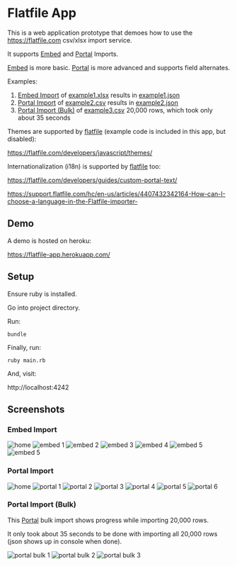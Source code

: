 # Flatfile App

This is a web application prototype that demoes how to use the https://flatfile.com csv/xlsx import service.

It supports [Embed](https://flatfile.com/docs/getting-started/) and [Portal](https://flatfile.com/developers/) Imports.

[Embed](https://flatfile.com/docs/getting-started/) is more basic. [Portal](https://flatfile.com/developers/) is more advanced and supports field alternates.

Examples:
1. [Embed Import](#embed-import) of [example1.xlsx](/example1.xlsx) results in [example1.json](/example1.json)
2. [Portal Import](#portal-import) of [example2.csv](/example2.csv) results in [example2.json](/example2.json)
3. [Portal Import (Bulk)](#portal-import-bulk) of [example3.csv](/example3.csv) 20,000 rows, which took only about 35 seconds

Themes are supported by [flatfile](https://flatfile.com) (example code is included in this app, but disabled):

https://flatfile.com/developers/javascript/themes/

Internationalization (i18n) is supported by [flatfile](https://flatfile.com) too:

https://flatfile.com/developers/guides/custom-portal-text/

https://support.flatfile.com/hc/en-us/articles/4407432342164-How-can-I-choose-a-language-in-the-Flatfile-importer-

## Demo

A demo is hosted on heroku:

https://flatfile-app.herokuapp.com/

## Setup

Ensure ruby is installed.

Go into project directory.

Run:

```
bundle
```

Finally, run:

```
ruby main.rb
```

And, visit:

http://localhost:4242

## Screenshots

### Embed Import

![home](/screenshots/flatfile_app_home.png)
![embed 1](/screenshots/flatfile_app_embed_import_screen1.png)
![embed 2](/screenshots/flatfile_app_embed_import_screen2.png)
![embed 3](/screenshots/flatfile_app_embed_import_screen3.png)
![embed 4](/screenshots/flatfile_app_embed_import_screen4.png)
![embed 5](/screenshots/flatfile_app_embed_import_screen5.png)
![embed 5](/screenshots/flatfile_app_embed_import_screen6.png)

### Portal Import

![home](/screenshots/flatfile_app_home.png)
![portal 1](/screenshots/flatfile_app_portal_import_screen1.png)
![portal 2](/screenshots/flatfile_app_portal_import_screen2.png)
![portal 3](/screenshots/flatfile_app_portal_import_screen3.png)
![portal 4](/screenshots/flatfile_app_portal_import_screen4.png)
![portal 5](/screenshots/flatfile_app_portal_import_screen5.png)
![portal 6](/screenshots/flatfile_app_portal_import_screen6.png)

### Portal Import (Bulk)

This [Portal](https://flatfile.com/developers/) bulk import shows progress while importing 20,000 rows.

It only took about 35 seconds to be done with importing all 20,000 rows (json shows up in console when done).

![portal bulk 1](/screenshots/flatfile_app_portal_import_bulk_screen1.png)
![portal bulk 2](/screenshots/flatfile_app_portal_import_bulk_screen2.png)
![portal bulk 3](/screenshots/flatfile_app_portal_import_bulk_screen3.png)
